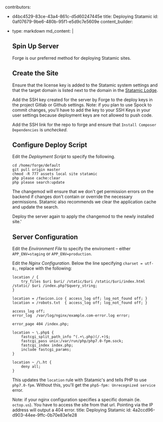 contributors:
  - d4bc4529-83ce-43a4-861c-d5d60247445e
title: Deploying Statamic
id: 0af07679-9be6-480b-95f1-e5d9c7e5609e
content_builder:
  - 
    type: markdown
    md_content: |
      ## Spin Up Server
      
      Forge is our preferred method for deploying Statamic sites.
      
      ## Create the Site
      
      Ensure that the license key is added to the Statamic system settings and that the target domain is listed next to the domain in the [Statamic Lodge](lodge.statamic.com).
      
      Add the SSH key created for the server by Forge to the deploy keys in the project Gitlab or Github settings. Note: if you plan to use Spock to commit changes, you'll have to add the key to your SSH Keys in your user settings because deployment keys are not allowed to push code.
      
      Add the SSH link for the repo to forge and ensure that `Install Composer Dependencies` is *unchecked*.
      
      
      ## Configure Deploy Script
      
      Edit the *Deployment Script* to specify the following.
      
      ```
      cd /home/forge/default
      git pull origin master
      chmod -R 777 assets local site statamic
      php please cache:clear
      php please search:update
      ```
      
      The changemod will ensure that we don't get permission errors on the backend if changes don't contain or override the necessary permissions. Statamic also recommends we clear the application cache and update the search.
      
      Deploy the server again to apply the changemod to the newly installed site.'
      
      ## Server Configuration
      
      Edit the *Environment File* to specify the enviroment – either `APP_ENV=staging` or `APP_ENV=production`.
      
      Edit the *Nginx Configuration*. Below the line specifying `charset = utf-8;`, replace with the following:
      
      ```
      location / {
          try_files $uri $uri/ /static/$uri /static/$uri/index.html /static/ $uri /index.php?$query_string;
      }
      
      location = /favicon.ico { access_log off; log_not_found off; }
      location = /robots.txt  { access_log off; log_not_found off; }
      
      access_log off;
      error_log  /var/log/nginx/example.com-error.log error;
      
      error_page 404 /index.php;
      
      location ~ \.php$ {
          fastcgi_split_path_info ^(.+\.php)(/.+)$;
          fastcgi_pass unix:/var/run/php/php7.0-fpm.sock;
          fastcgi_index index.php;
          include fastcgi_params;
      }
      
      location ~ /\.ht {
          deny all;
      }
      ```

      This updates the `location` rule with Statamic's and tells PHP to use `php7.0-fpm`. Without this, you'll get the `php5-fpm: Unrecognized service` error.
      
      
      Note: if your nginx configuration specifies a specific domain (ie. `octop.us`). You have to access the site from that url. Pointing via the IP address will output a 404 error.
title: Deploying Statamic
id: 4a2ccd96-d903-44ee-9ffc-0b70e83e1e28